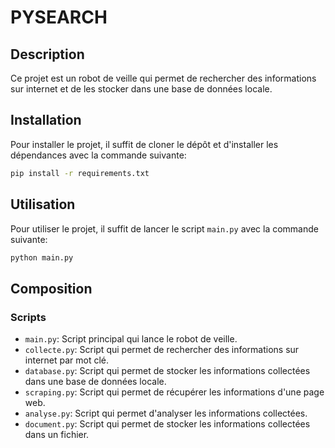 # PYSEARCH

## Description
Ce projet est un robot de veille qui permet de rechercher des informations sur internet et de les stocker dans une base de données locale.

## Installation
Pour installer le projet, il suffit de cloner le dépôt et d'installer les dépendances avec la commande suivante:
```bash
pip install -r requirements.txt
```

## Utilisation
Pour utiliser le projet, il suffit de lancer le script `main.py` avec la commande suivante:
```bash
python main.py
```

## Composition

### Scripts

- `main.py`: Script principal qui lance le robot de veille.
- `collecte.py`: Script qui permet de rechercher des informations sur internet par mot clé.
- `database.py`: Script qui permet de stocker les informations collectées dans une base de données locale.
- `scraping.py`: Script qui permet de récupérer les informations d'une page web.
- `analyse.py`: Script qui permet d'analyser les informations collectées.
- `document.py`: Script qui permet de stocker les informations collectées dans un fichier.